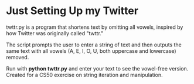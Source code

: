 # Just Setting Up my Twitter

twttr.py is a program that shortens text by omitting all vowels, inspired by how Twitter was originally called "twttr."

The script prompts the user to enter a string of text and then outputs the same text with all vowels (A, E, I, O, U, both uppercase and lowercase) removed.

Run with **python twttr.py** and enter your text to see the vowel-free version.
Created for a CS50 exercise on string iteration and manipulation.